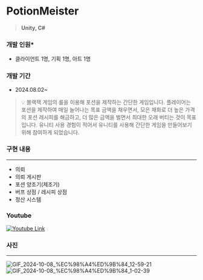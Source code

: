 # PotionMeister

> **Unity, C#**

### 개발 인원*

- 클라이언트 1명,  기획 1명, 아트 1명

### 개발 기간

- 2024.08.02~


>💡 블랙잭 게임의 룰을 이용해 포션을 제작하는 간단한 게임입니다.
플레이어는 포션을 제작하여 매일 늘어나는 목표 금액을 채우면서, 모은 재화로 더 높은 가격의 포션 레시피를 해금하고, 더 많은 금액을 벌면서 최대한 오래 버티는 것이 목표입니다.
유니티 사용 경험이 적어서 유니티를 사용해 간단한 게임을 만들어보기 위해 참여하게 되었습니다.

### 구현 내용

---

- 의뢰
- 의뢰 게시판
- 포션 양조기(제조기)
- 버프 상점 / 레시피 상점
- 정산 시스템

### Youtube

[![Youtube Link]()](https://www.youtube.com/watch?v=GJRqFG3yMcA)

### 사진

---

![GIF_2024-10-08_%EC%98%A4%ED%9B%84_12-59-21]()
![GIF_2024-10-08_%EC%98%A4%ED%9B%84_1-02-39]()
